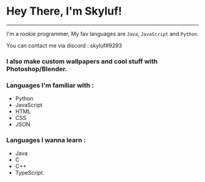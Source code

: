 # Hey There, I'm Skyluf!
------------------------
I'm a rookie programmer, My fav languages are `Java`, `JavaScript` and `Python`. 

You can contact me via discord : skyluf#9293

### I also make custom wallpapers and cool stuff with Photoshop/Blender.

### Languages I'm familiar with :
- Python
- JavaScript 
- HTML
- CSS
- JSON

### Languages I wanna learn :
- Java
- C
- C++
- TypeScript.



